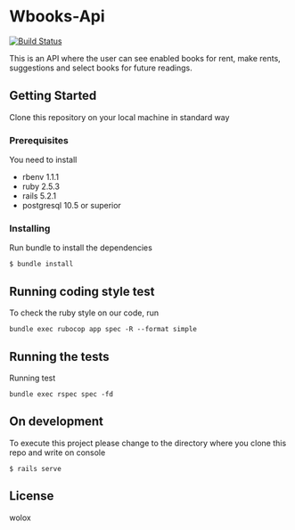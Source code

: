 # Wbooks-Api

[![Build Status](https://travis-ci.org/wolox-training/jedl-rails.svg?branch=master)](https://travis-ci.org/wolox-training/jedl-rails)

This is an API where the user can see enabled books for rent, make rents, suggestions and select books for future readings.

## Getting Started

Clone this repository on your local machine in standard way

### Prerequisites

You need to install

- rbenv 1.1.1
- ruby 2.5.3
- rails 5.2.1
- postgresql 10.5 or superior

### Installing

Run bundle to install the dependencies

```
$ bundle install
```

## Running coding style test

To check the ruby style on our code, run

```
bundle exec rubocop app spec -R --format simple
```

## Running the tests

Running test

```
bundle exec rspec spec -fd
```

## On development

To execute this project please change to the directory where you clone this repo and write on console

```
$ rails serve
```

## License

wolox

